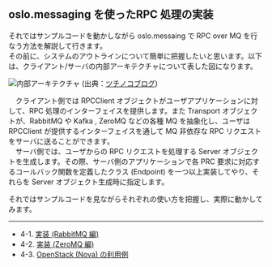 ## oslo.messaging を使ったRPC 処理の実装
  それではサンプルコードを動かしながら oslo.messaing で RPC over MQ を行なう方法を解説して行きます。  
  その前に、システムのアウトラインについて簡単に把握したいと思います。以下は、クライアント/サーバの内部アーキテクチャについて表した図になります。  
 
![内部アーキテクチャ](http://tsuchinoko.dmmlabs.com/wp-content/uploads/2016/08/structure.png)
(出典：[ツチノコブログ](http://tsuchinoko.dmmlabs.com/?p=4371))  

　クライアント側では RPCClient オブジェクトがユーザアプリケーションに対して、RPC 処理のインターフェイスを提供します。また Transport オブジェクトが、RabbitMQ や Kafka , ZeroMQ などの各種 MQ を抽象化し、ユーザは RPCClient が提供するインターフェイスを通して MQ 非依存な RPC リクエストをサーバに送ることができます。  
　サーバ側では、ユーザからの RPC リクエストを処理する Server オブジェクトを生成します。その際、サーバ側のアプリケーションで各 PRC 要求に対応するコールバック関数を定義したクラス (Endpoint) を一つ以上実装してやり、それらを Server オブジェクト生成時に指定します。  

  それではサンプルコードを見ながらそれぞれの使い方を把握し、実際に動かしてみます。

---

* 4-1. [実装 (RabbitMQ 編)](https://github.com/userlocalhost2000/draft-oslo.messaging/tree/master/chapter4/chapter4-1)
* 4-2. [実装 (ZeroMQ 編)](https://github.com/userlocalhost2000/draft-oslo.messaging/tree/master/chapter4/chapter4-2)
* 4-3. [OpenStack (Nova) の利用例](https://github.com/userlocalhost2000/draft-oslo.messaging/tree/master/chapter4/chapter4-3)
